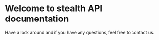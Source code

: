 # Welcome to stealth API documentation

Have a look around and if you have any questions, feel free to contact us.
